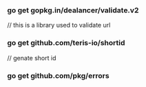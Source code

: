 
### go get gopkg.in/dealancer/validate.v2 
// this is a library used to validate url

### go get github.com/teris-io/shortid
// genate short id

###  go get github.com/pkg/errors